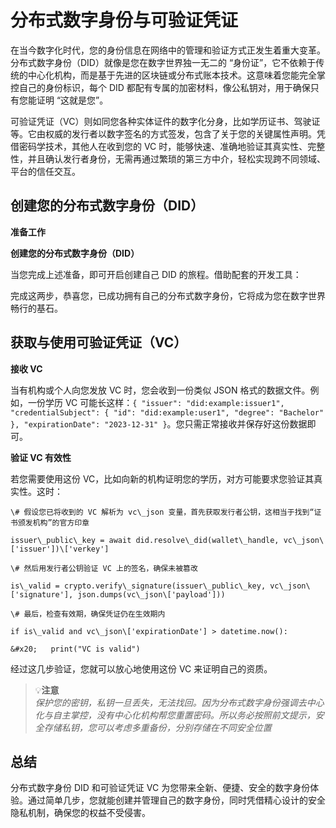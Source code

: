 
# 分布式数字身份与可验证凭证


在当今数字化时代，您的身份信息在网络中的管理和验证方式正发生着重大变革。分布式数字身份（DID）就像是您在数字世界独一无二的 “身份证”，它不依赖于传统的中心化机构，而是基于先进的区块链或分布式账本技术。这意味着您能完全掌控自己的身份标识，每个 DID 都配有专属的加密材料，像公私钥对，用于确保只有您能证明 “这就是您”。

可验证凭证（VC）则如同您各种实体证件的数字化分身，比如学历证书、驾驶证等。它由权威的发行者以数字签名的方式签发，包含了关于您的关键属性声明。凭借密码学技术，其他人在收到您的 VC 时，能够快速、准确地验证其真实性、完整性，并且确认发行者身份，无需再通过繁琐的第三方中介，轻松实现跨不同领域、平台的信任交互。

## 创建您的分布式数字身份（DID）

**准备工作**


**创建您的分布式数字身份（DID）**

当您完成上述准备，即可开启创建自己 DID 的旅程。借助配套的开发工具：


完成这两步，恭喜您，已成功拥有自己的分布式数字身份，它将成为您在数字世界畅行的基石。

## 获取与使用可验证凭证（VC）

**接收 VC**

当有机构或个人向您发放 VC 时，您会收到一份类似 JSON 格式的数据文件。例如，一份学历 VC 可能长这样：`{ "issuer": "did:example:issuer1", "credentialSubject": { "id": "did:example:user1", "degree": "Bachelor" }, "expirationDate": "2023-12-31" }`。您只需正常接收并保存好这份数据即可。

**验证 VC 有效性**

若您需要使用这份 VC，比如向新的机构证明您的学历，对方可能要求您验证其真实性。这时：



```
\# 假设您已将收到的 VC 解析为 vc\_json 变量，首先获取发行者公钥，这相当于找到“证书颁发机构”的官方印章

issuer\_public\_key = await did.resolve\_did(wallet\_handle, vc\_json\['issuer'])\['verkey']

\# 然后用发行者公钥验证 VC 上的签名，确保未被篡改

is\_valid = crypto.verify\_signature(issuer\_public\_key, vc\_json\['signature'], json.dumps(vc\_json\['payload']))

\# 最后，检查有效期，确保凭证仍在生效期内

if is\_valid and vc\_json\['expirationDate'] > datetime.now():

&#x20;   print("VC is valid")
```

经过这几步验证，您就可以放心地使用这份 VC 来证明自己的资质。

> 💡**注意**  
> *保护您的密钥，私钥一旦丢失，无法找回。因为分布式数字身份强调去中心化与自主掌控，没有中心化机构帮您重置密码。所以务必按照前文提示，安全存储私钥，您可以考虑多重备份，分别存储在不同安全位置*  



## 总结

分布式数字身份 DID 和可验证凭证 VC 为您带来全新、便捷、安全的数字身份体验。通过简单几步，您就能创建并管理自己的数字身份，同时凭借精心设计的安全隐私机制，确保您的权益不受侵害。
